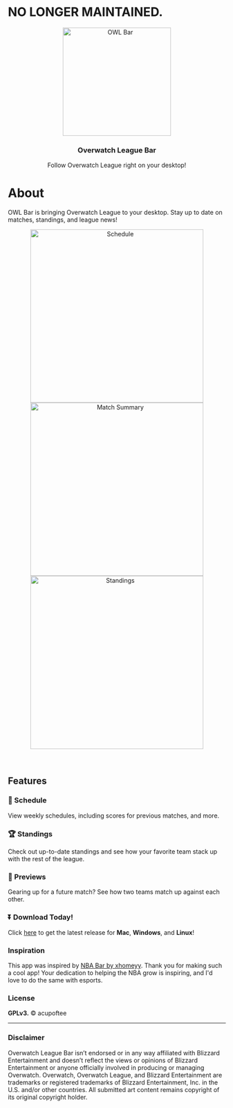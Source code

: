 # NO LONGER MAINTAINED. 

<p align="center">
  <img src="assets/logo.png" alt="OWL Bar" height="250">
  <h3 align="center">Overwatch League Bar</h3>
  <p align="center">Follow Overwatch League right on your desktop!</p>
</p>

# About

OWL Bar is bringing Overwatch League to your desktop. Stay up to date on matches, standings, and league news!

<p align="center">
<img src="assets/schedule_1.png" title="Schedule" alt="Schedule" height="400">
<img src="assets/summary_1.png" title="Match Summary" alt="Match Summary" height="400">
<img src="assets/standings.png" title="Standings" alt="Standings" height="400">
</p>
</br>

## Features

### 📅 Schedule

View weekly schedules, including scores for previous matches, and more.

### 🏆 Standings

Check out up-to-date standings and see how your favorite team stack up with the rest of the league.

### 👀 Previews

Gearing up for a future match? See how two teams match up against each other.

### ⏬ Download Today!

Click [here](https://github.com/acupoftee/OwlBar/releases) to get the latest release for **Mac**, **Windows**, and **Linux**!

### Inspiration

This app was inspired by [NBA Bar by xhomeyy](https://github.com/xxhomey19/nba-bar). Thank you for making such a cool app! Your dedication to helping the NBA grow is inspiring, and I'd love to do the same with esports.

### License

**GPLv3.** © acupoftee

---

### Disclaimer

Overwatch League Bar isn’t endorsed or in any way affiliated with Blizzard Entertainment and doesn’t reflect the views or opinions of Blizzard Entertainment or anyone officially involved in producing or managing Overwatch. Overwatch, Overwatch League, and Blizzard Entertainment are trademarks or registered trademarks of Blizzard Entertainment, Inc. in the U.S. and/or other countries. All submitted art content remains copyright of its original copyright holder.
